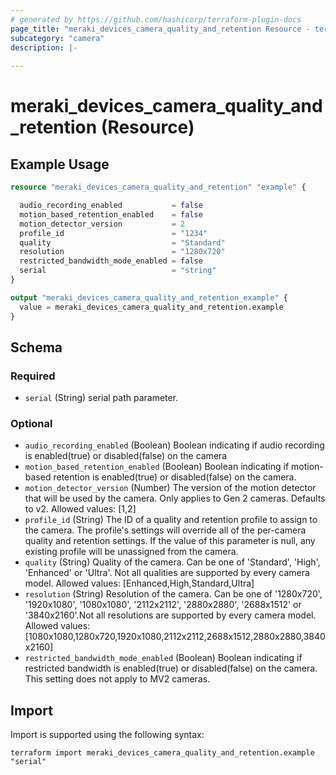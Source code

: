 ```yaml
---
# generated by https://github.com/hashicorp/terraform-plugin-docs
page_title: "meraki_devices_camera_quality_and_retention Resource - terraform-provider-meraki"
subcategory: "camera"
description: |-
  
---
```


# meraki_devices_camera_quality_and_retention (Resource)



## Example Usage

```terraform
resource "meraki_devices_camera_quality_and_retention" "example" {

  audio_recording_enabled           = false
  motion_based_retention_enabled    = false
  motion_detector_version           = 2
  profile_id                        = "1234"
  quality                           = "Standard"
  resolution                        = "1280x720"
  restricted_bandwidth_mode_enabled = false
  serial                            = "string"
}

output "meraki_devices_camera_quality_and_retention_example" {
  value = meraki_devices_camera_quality_and_retention.example
}
```

<!-- schema generated by tfplugindocs -->
## Schema

### Required

- `serial` (String) serial path parameter.

### Optional

- `audio_recording_enabled` (Boolean) Boolean indicating if audio recording is enabled(true) or disabled(false) on the camera
- `motion_based_retention_enabled` (Boolean) Boolean indicating if motion-based retention is enabled(true) or disabled(false) on the camera.
- `motion_detector_version` (Number) The version of the motion detector that will be used by the camera. Only applies to Gen 2 cameras. Defaults to v2.
                                  Allowed values: [1,2]
- `profile_id` (String) The ID of a quality and retention profile to assign to the camera. The profile's settings will override all of the per-camera quality and retention settings. If the value of this parameter is null, any existing profile will be unassigned from the camera.
- `quality` (String) Quality of the camera. Can be one of 'Standard', 'High', 'Enhanced' or 'Ultra'. Not all qualities are supported by every camera model.
                                  Allowed values: [Enhanced,High,Standard,Ultra]
- `resolution` (String) Resolution of the camera. Can be one of '1280x720', '1920x1080', '1080x1080', '2112x2112', '2880x2880', '2688x1512' or '3840x2160'.Not all resolutions are supported by every camera model.
                                  Allowed values: [1080x1080,1280x720,1920x1080,2112x2112,2688x1512,2880x2880,3840x2160]
- `restricted_bandwidth_mode_enabled` (Boolean) Boolean indicating if restricted bandwidth is enabled(true) or disabled(false) on the camera. This setting does not apply to MV2 cameras.

## Import

Import is supported using the following syntax:

```shell
terraform import meraki_devices_camera_quality_and_retention.example "serial"
```
